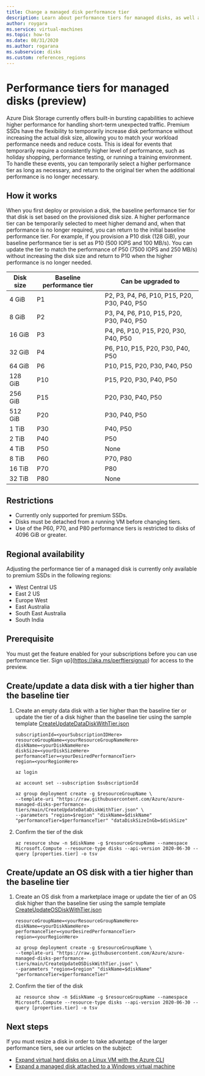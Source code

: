 ```yaml
---
title: Change a managed disk performance tier
description: Learn about performance tiers for managed disks, as well as how to temporarily upgrade performance tiers for existing disks.
author: roygara
ms.service: virtual-machines
ms.topic: how-to
ms.date: 08/31/2020
ms.author: rogarana
ms.subservice: disks
ms.custom: references_regions
---
```


# Performance tiers for managed disks (preview)

Azure Disk Storage currently offers built-in bursting capabilities to achieve higher performance for handling short-term unexpected traffic. Premium SSDs have the flexibility to temporarily increase disk performance without increasing the actual disk size, allowing you to match your workload performance needs and reduce costs. This is ideal for events that temporarily require a consistently higher level of performance, such as holiday shopping, performance testing, or running a training environment. To handle these events, you can temporarily select a higher performance tier as long as necessary, and return to the original tier when the additional performance is no longer necessary.

## How it works

When you first deploy or provision a disk, the baseline performance tier for that disk is set based on the provisioned disk size. A higher performance tier can be temporarily selected to meet higher demand and, when that performance is no longer required, you can return to the initial baseline performance tier. For example, if you provision a P10 disk (128 GiB), your baseline performance tier is set as P10 (500 IOPS and 100 MB/s). You can update the tier to match the performance of P50 (7500 IOPS and 250 MB/s) without increasing the disk size and return to P10 when the higher performance is no longer needed.

| Disk size | Baseline performance tier | Can be upgraded to |
|----------------|-----|-------------------------------------|
| 4 GiB | P1 | P2, P3, P4, P6, P10, P15, P20, P30, P40, P50 |
| 8 GiB | P2 | P3, P4, P6, P10, P15, P20, P30, P40, P50 |
| 16 GiB | P3 | P4, P6, P10, P15, P20, P30, P40, P50 | 
| 32 GiB | P4 | P6, P10, P15, P20, P30, P40, P50 |
| 64 GiB | P6 | P10, P15, P20, P30, P40, P50 |
| 128 GiB | P10 | P15, P20, P30, P40, P50 |
| 256 GiB | P15 | P20, P30, P40, P50 |
| 512 GiB | P20 | P30, P40, P50 |
| 1 TiB | P30 | P40, P50 |
| 2 TiB | P40 | P50 |
| 4 TiB | P50 | None |
| 8 TiB | P60 |  P70, P80 |
| 16 TiB | P70 | P80 |
| 32 TiB | P80 | None |

## Restrictions

- Currently only supported for premium SSDs.
- Disks must be detached from a running VM before changing tiers.
- Use of the P60, P70, and P80 performance tiers is restricted to disks of 4096 GiB or greater.

## Regional availability

Adjusting the performance tier of a managed disk is currently only available to premium SSDs in the following regions:

- West Central US 
- East 2 US 
- Europe West
- East Australia 
- South East Australia 
- South India

## Prerequisite

You must get the feature enabled for your subscriptions before you can use performance tier. Sign up](https://aka.ms/perftiersignup) for access to the preview.

## Create/update a data disk with a tier higher than the baseline tier

1. Create an empty data disk with a tier higher than the baseline tier or update the tier of a disk higher than the baseline tier using the sample template [CreateUpdateDataDiskWithTier.json](https://github.com/Azure/azure-managed-disks-performance-tiers/blob/main/CreateUpdateDataDiskWithTier.json)

     ```cli
     subscriptionId=<yourSubscriptionIDHere>
     resourceGroupName=<yourResourceGroupNameHere>
     diskName=<yourDiskNameHere>
     diskSize=<yourDiskSizeHere>
     performanceTier=<yourDesiredPerformanceTier>
     region=<yourRegionHere>
    
     az login
    
     az account set --subscription $subscriptionId
    
     az group deployment create -g $resourceGroupName \
     --template-uri "https://raw.githubusercontent.com/Azure/azure-managed-disks-performance-tiers/main/CreateUpdateDataDiskWithTier.json" \
     --parameters "region=$region" "diskName=$diskName" "performanceTier=$performanceTier" "dataDiskSizeInGb=$diskSize"
     ```

1. Confirm the tier of the disk

    ```cli
    az resource show -n $diskName -g $resourceGroupName --namespace Microsoft.Compute --resource-type disks --api-version 2020-06-30 --query [properties.tier] -o tsv
     ```

## Create/update an OS disk with a tier higher than the baseline tier

1. Create an OS disk from a marketplace image or update the tier of an OS disk higher than the baseline tier using the sample template [CreateUpdateOSDiskWithTier.json](https://github.com/Azure/azure-managed-disks-performance-tiers/blob/main/CreateUpdateOSDiskWithTier.json)

     ```cli
     resourceGroupName=<yourResourceGroupNameHere>
     diskName=<yourDiskNameHere>
     performanceTier=<yourDesiredPerformanceTier>
     region=<yourRegionHere>
    
     az group deployment create -g $resourceGroupName \
     --template-uri "https://raw.githubusercontent.com/Azure/azure-managed-disks-performance-tiers/main/CreateUpdateOSDiskWithTier.json" \
     --parameters "region=$region" "diskName=$diskName" "performanceTier=$performanceTier"
     ```
 
 1. Confirm the tier of the disk
 
     ```cli
     az resource show -n $diskName -g $resourceGroupName --namespace Microsoft.Compute --resource-type disks --api-version 2020-06-30 --query [properties.tier] -o tsv
     ```

## Next steps

If you must resize a disk in order to take advantage of the larger performance tiers, see our articles on the subject:

- [Expand virtual hard disks on a Linux VM with the Azure CLI](linux/expand-disks.md)
- [Expand a managed disk attached to a Windows virtual machine](windows/expand-os-disk.md)